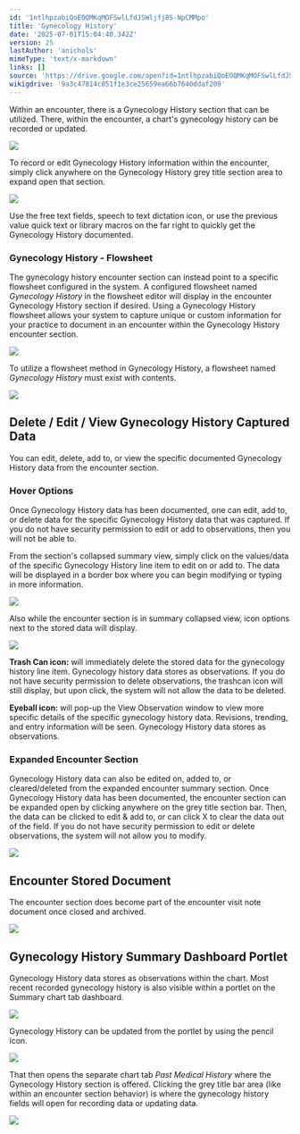 ```yaml
---
id: '1ntlhpzabiQoEOQMKqMOFSwlLfdJSWljfj8S-NpCMMpo'
title: 'Gynecology History'
date: '2025-07-01T15:04:40.342Z'
version: 25
lastAuthor: 'anichols'
mimeType: 'text/x-markdown'
links: []
source: 'https://drive.google.com/open?id=1ntlhpzabiQoEOQMKqMOFSwlLfdJSWljfj8S-NpCMMpo'
wikigdrive: '9a3c47814c851f1e3ce25659ea66b7640ddaf209'
---
```

Within an encounter, there is a Gynecology History section that can be utilized.  There, within the encounter, a chart's gynecology history can be recorded or updated.

![](../gynecology-history.assets/3dc3b98015252b7005f9f79a292487d1.png)

To record or edit Gynecology History information within the encounter, simply click anywhere on the Gynecology History grey title section area to expand open that section.

![](../gynecology-history.assets/7d85295f81e850f5dbdbed565e720fcd.png)

Use the free text fields, speech to text dictation icon, or use the previous value quick text or library macros on the far right to quickly get the Gynecology History documented.

### Gynecology History - Flowsheet

The gynecology history encounter section can instead point to a specific flowsheet configured in the system.  A configured flowsheet named *Gynecology History* in the flowsheet editor will display in the encounter Gynecology History section if desired.  Using a Gynecology History flowsheet allows your system to capture unique or custom information for your practice to document in an encounter within the Gynecology History encounter section.

![](../gynecology-history.assets/b55e5e0a8a7267e35d716e3829f170e4.png)

To utilize a flowsheet method in Gynecology History, a flowsheet named *Gynecology History* must exist with contents.

![](../gynecology-history.assets/7bbd517d78835e4006ba5664b3662573.png)

## Delete / Edit / View Gynecology History Captured Data

You can edit, delete, add to, or view the specific documented Gynecology History data from the encounter section.

### Hover Options

Once Gynecology History data has been documented, one can edit, add to, or delete data for the specific Gynecology History data that was captured.  If you do not have security permission to edit or add to observations, then you will not be able to.

From the section's collapsed summary view, simply click on the values/data of the specific Gynecology History line item to edit on or add to.  The data will be displayed in a border box where you can begin modifying or typing in more information.

![](../gynecology-history.assets/a8d2d0c32c4c72d0157fed322a7af41e.png)

Also while the encounter section is in summary collapsed view, icon options next to the stored data will display.

![](../gynecology-history.assets/d1b99fe4fab6993fb4454e449faead3c.png)

**Trash Can icon:** will immediately delete the stored data for the gynecology history line item.  Gynecology history data stores as observations.  If you do not have security permission to delete observations, the trashcan icon will still display, but upon click, the system will not allow the data to be deleted.

**Eyeball icon:** will pop-up the View Observation window to view more specific details of the specific gynecology history data. Revisions, trending, and entry information will be seen. Gynecology History data stores as observations.

### Expanded Encounter Section

Gynecology History data can also be edited on, added to, or cleared/deleted from the expanded encounter summary section.  Once Gynecology History data has been documented, the encounter section can be expanded open by clicking anywhere on the grey title section bar.  Then, the data can be clicked to edit & add to, or can click X to clear the data out of the field.  If you do not have security permission to edit or delete observations, the system will not allow you to modify.

![](../gynecology-history.assets/dd179f3fba240e33b5564b6fa3d52754.png)

## Encounter Stored Document

The  encounter section does become part of the encounter visit note document once closed and archived.

![](../gynecology-history.assets/91c606f8b8d330292148a350280e9f8f.png)

## Gynecology History Summary Dashboard Portlet

Gynecology History data stores as observations within the chart.  Most recent recorded gynecology history is also visible within a portlet on the Summary chart tab dashboard.

![](../gynecology-history.assets/84c62cfce9418ded3ce0d34e24ce6e94.png)

Gynecology History can be updated from the portlet by using the pencil icon.

![](../gynecology-history.assets/6f320b86d59e0e2f8a0104a6b8da2485.png)

That then opens the separate chart tab *Past Medical History* where the Gynecology History section is offered.  Clicking the grey title bar area (like within an encounter section behavior) is where the gynecology history fields will open for recording data or updating data.

![](../gynecology-history.assets/d248f5ca80baf4fecf83fde240d219ee.png)
